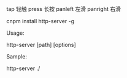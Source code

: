 
tap   轻触
press 长按
panleft  左滑
panright 右滑



cnpm install http-server -g

Usage:

http-server [path] [options]

Sample:

http-server ./


